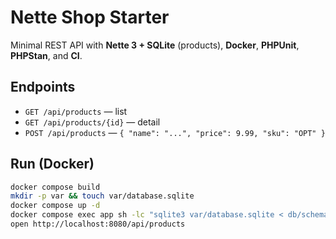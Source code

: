 # Nette Shop Starter

Minimal REST API with **Nette 3 + SQLite** (products), **Docker**, **PHPUnit**, **PHPStan**, and **CI**.

## Endpoints
- `GET /api/products` — list
- `GET /api/products/{id}` — detail
- `POST /api/products` — `{ "name": "...", "price": 9.99, "sku": "OPT" }`

## Run (Docker)
```bash
docker compose build
mkdir -p var && touch var/database.sqlite
docker compose up -d
docker compose exec app sh -lc "sqlite3 var/database.sqlite < db/schema.sql && sqlite3 var/database.sqlite < db/seeds.sql"
open http://localhost:8080/api/products
